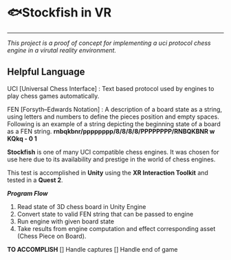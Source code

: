 # 🐟**Stockfish in VR**
---

_This project is a proof of concept for implementing a uci protocol chess engine in a virutal reality environment._

## Helpful Language
UCI [Universal Chess Interface]
:  Text based protocol used by engines to play chess games automatically.

FEN [Forsyth–Edwards Notation]
: A description of a board state as a string, using letters and numbers to define the pieces position and empty spaces. Following is an example of a string depicting the beginning state of a board as a FEN string.
 **rnbqkbnr/pppppppp/8/8/8/8/PPPPPPPP/RNBQKBNR w KQkq - 0 1**

**Stockfish** is one of many UCI compatible chess engines. It was chosen for use here due to its availability and prestige in the world of chess engines.

This test is accomplished in **Unity** using the **XR Interaction Toolkit** and tested in a **Quest 2**.

***Program Flow***
1. Read state of 3D chess board in Unity Engine
2. Convert state to valid FEN string that can be passed to engine
3. Run engine with given board state
4. Take results from engine computation and effect corresponding asset (Chess Piece on Board).

**TO ACCOMPLISH**
[] Handle captures
[] Handle end of game



